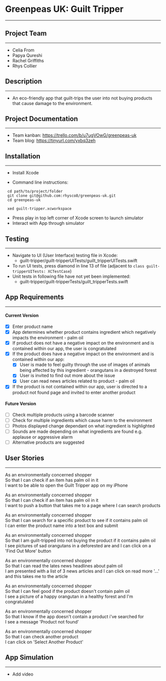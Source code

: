 # Greenpeas UK: Guilt Tripper
--------

## Project Team
--------
* Celia From
* Papya Qureshi
* Rachel Griffiths
* Rhys Collier

## Description
--------
* An eco-friendly app that guilt-trips the user into not buying products that cause damage to the environment.

## Project Documentation
--------
* Team kanban: https://trello.com/b/u7ugVOwG/greenpeas-uk
* Team blog: https://tinyurl.com/yxbq3zeh

## Installation
--------
* Install Xcode

* Command line instructions:
 ```
  cd path/to/project/folder
  git clone git@github.com:rhysco8/greenpeas-uk.git
  cd greenpeas-uk

  xed guilt-tripper.xcworkspace
  ```

* Press play in top left corner of Xcode screen to launch simulator
* Interact with App through simulator

## Testing
--------
* Navigate to UI (User Interface) testing file in Xcode:
  * guilt-tripper/guilt-tripperUITests/guilt_tripperUITests.swift
* To run UI tests, press diamond in line 13 of file (adjacent to ```class guilt-tripperUITests: XCTestCase```)
* Unit tests in following file have not yet been implemented:
  * guilt-tripper/guilt-tripperTests/guilt_tripperTests.swift


## App Requirements
--------

#### Current Version
- [x] Enter product name
- [x] App determines whether product contains ingredient which negatively impacts the environment - palm oil
- [x] If product does not have a negative impact on the environment and is contained within our app, the user is congratulated
- [x] If the product does have a negative impact on the environment and is contained within our app:
  - [x] User is made to feel guilty through the use of images of animals being affected by this ingredient - orangutans in a destroyed forest
  - [x] User is invited to find out more about the issue
  - [x] User can read news articles related to product - palm oil
- [x] If the product is not contained within our app, user is directed to a product not found page and invited to enter another product

#### Future Version
- [ ] Check multiple products using a barcode scanner
- [ ] Check for multiple ingredients which cause harm to the environment
- [ ] Photos displayed change dependant on what ingredient is highlighted
- [ ] Sounds are made depending on what ingredients are found e.g. applause or aggressive alarm
- [ ] Alternative products are suggested

## User Stories
--------

As an environmentally concerned shopper  
So that I can check if an item has palm oil in it  
I want to be able to open the Guilt Tripper app on my iPhone

As an environmentally concerned shopper  
So that I can check if an item has palm oil in it  
I want to push a button that takes me to a page where I can search products

As an environmentally concerned shopper  
So that I can search for a specific product to see if it contains palm oil  
I can enter the product name into a text box and submit

As an environmentally concerned shopper  
So that I am guilt-tripped into not buying the product if it contains palm oil    
I see pictures of sad orangutans in a deforested are and I can click on a 'Find Out More' button

As an environmentally concerned shopper  
So that I can read the lates news headlines about palm oil  
I am presented with a list of 3 news articles and I can click on read more '...' and this takes me to the article

As an environmentally concerned shopper  
So that I can feel good if the product doesn't contain palm oil  
I see a picture of a happy orangutan in a healthy forest and I'm congratulated

As an environmentally concerned shopper  
So that I know if the app doesn't contain a product i've searched for  
I see a message 'Product not found'

As an environmentally concerned shopper  
So that I can check another product  
I can click on 'Select Another Product'

## App Simulation
--------
* Add video
